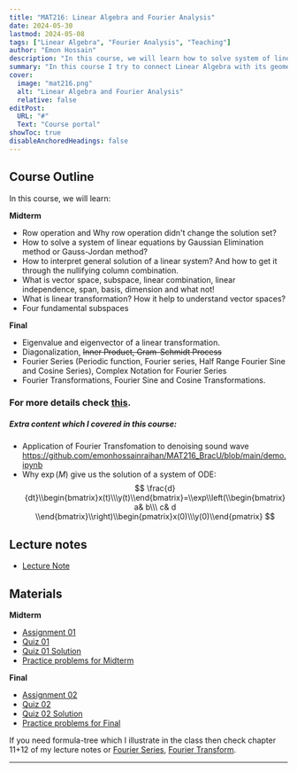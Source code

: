 ```yaml
---
title: "MAT216: Linear Algebra and Fourier Analysis"
date: 2024-05-30
lastmod: 2024-05-08
tags: ["Linear Algebra", "Fourier Analysis", "Teaching"]
author: "Emon Hossain"
description: "In this course, we will learn how to solve system of linear equations, What is vector space?, Four fundamental subspaces, Linear Transformation and finally eigenvalue-eigenvector"
summary: "In this course I try to connect Linear Algebra with its geometrical perspective."
cover:
  image: "mat216.png"
  alt: "Linear Algebra and Fourier Analysis"
  relative: false
editPost:
  URL: "#"
  Text: "Course portal"
showToc: true
disableAnchoredHeadings: false
---
```


## Course Outline

In this course, we will learn:

<!-- <details> -->
<summary><b>Midterm</b></summary>

- Row operation and Why row operation didn't change the solution set?
- How to solve a system of linear equations by Gaussian Elimination method or Gauss-Jordan method?
- How to interpret general solution of a linear system? And how to get it through the nullifying column combination.
- What is vector space, subspace, linear combination, linear independence, span, basis, dimension and what not!
- What is linear transformation? How it help to understand vector spaces?
- Four fundamental subspaces

<!-- </details> -->

<!-- <details> -->
<summary><b>Final</b></summary>

- Eigenvalue and eigenvector of a linear transformation.
- Diagonalization, <del>Inner Product, Gram-Schmidt Process </del>
- Fourier Series (Periodic function, Fourier series, Half Range Fourier Sine and Cosine Series), Complex Notation for Fourier Series
- Fourier Transformations, Fourier Sine and Cosine Transformations.

<!-- </details> -->

### For more details check [this](MAT216_outline.pdf).

##### Extra content which I covered in this course:

- Application of Fourier Transfomation to denoising sound wave https://github.com/emonhossainraihan/MAT216_BracU/blob/main/demo.ipynb
- Why $\exp(M)$ give us the solution of a system of ODE:
  $$
  \frac{d}{dt}\\begin{bmatrix}x(t)\\\y(t)\\end{bmatrix}=\\exp\\left(\\begin{bmatrix}
          a& b\\\ c& d
      \\end{bmatrix}\\right)\\begin{pmatrix}x(0)\\\y(0)\\end{pmatrix}
  $$

## Lecture notes

- [Lecture Note](MAT216_Lecture_Notes.pdf)

## Materials

<!-- <details> -->
<summary><b>Midterm</b></summary>

- [Assignment 01](assignment01.pdf)
- [Quiz 01](quiz01.pdf)
- [Quiz 01 Solution](quiz01_sol.pdf)
- [Practice problems for Midterm](Midterm_Practice.pdf)

<!-- </details> -->

<!-- <details> -->
<summary><b>Final</b></summary>

- [Assignment 02](Assignment02.pdf)
- [Quiz 02]()
- [Quiz 02 Solution]()
- [Practice problems for Final](Final_Practice.pdf)

<!-- </details> -->

If you need formula-tree which I illustrate in the class then check chapter 11+12 of my lecture notes or [Fourier Series](FS.PNG), [Fourier Transform](FT.PNG).

---
